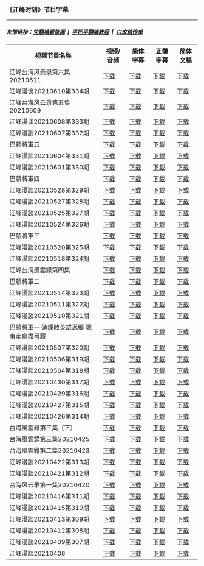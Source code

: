 ### 《江峰时刻》节目字幕

---
##### 友情链接：[免翻墙看禁闻](https://github.com/gfw-breaker/banned-news) &nbsp;|&nbsp; [手把手翻墙教程](https://github.com/gfw-breaker/guides/wiki) &nbsp;|&nbsp; [白玫瑰传单](https://github.com/gfw-breaker/DieWeisseRose)

| 视频节目名称 | 视频/音频 | 简体字幕 | 正體字幕 | 简体文稿 |
|---|---|---|---|---|
|  江峰台海风云录第六集20210611 | [下载](https://y2mate.com/zh-cn/search/) | [下载](zh/202105/m006.srt?raw=true) | [下載](zh/202105/m006.tw.srt?raw=true) |  [下载](zh/202105/m006.txt?raw=true)  |
|  江峰漫谈20210610第334期 | [下载](https://y2mate.com/zh-cn/search/) | [下载](zh/202105/c334.srt?raw=true) | [下載](zh/202105/c334.tw.srt?raw=true) |  [下载](zh/202105/c334.txt?raw=true)  |
|  江峰台海风云录第五集20210609 | [下载](https://y2mate.com/zh-cn/search/) | [下载](zh/202105/m005.srt?raw=true) | [下載](zh/202105/m005.tw.srt?raw=true) |  [下载](zh/202105/m005.txt?raw=true)  |
|  江峰漫谈20210608第333期 | [下载](https://y2mate.com/zh-cn/search/) | [下载](zh/202105/c333.srt?raw=true) | [下載](zh/202105/c333.tw.srt?raw=true) |  [下载](zh/202105/c333.txt?raw=true)  |
|  江峰漫談20210607第332期 | [下载](https://y2mate.com/zh-cn/search/) | [下载](zh/202105/c332.srt?raw=true) | [下載](zh/202105/c332.tw.srt?raw=true) |  [下载](zh/202105/c332.txt?raw=true)  |
|  巴頓將軍五 | [下载](https://y2mate.com/zh-cn/search/) | [下载](zh/202105/gp05.srt?raw=true) | [下載](zh/202105/gp05.tw.srt?raw=true) |  [下载](zh/202105/gp05.txt?raw=true)  |
|  江峰漫談20210604第331期 | [下载](https://y2mate.com/zh-cn/search/) | [下载](zh/202105/c331.srt?raw=true) | [下載](zh/202105/c331.tw.srt?raw=true) |  [下载](zh/202105/c331.txt?raw=true)  |
|  江峰漫談20210601第330期 | [下载](https://y2mate.com/zh-cn/search/) | [下载](zh/202105/c330.srt?raw=true) | [下載](zh/202105/c330.tw.srt?raw=true) |  [下载](zh/202105/c330.txt?raw=true)  |
|  巴頓將軍四 | [下载](https://y2mate.com/zh-cn/search/) | [下载](zh/202105/gp04.srt?raw=true) | [下載](zh/202105/gp04.tw.srt?raw=true) |  [下载](zh/202105/gp04.txt?raw=true)  |
|  江峰漫談20210528第329期 | [下载](https://y2mate.com/zh-cn/search/) | [下载](zh/202105/c329.srt?raw=true) | [下載](zh/202105/c329.tw.srt?raw=true) |  [下载](zh/202105/c329.txt?raw=true)  |
|  江峰漫談20210527第328期 | [下载](https://y2mate.com/zh-cn/search/) | [下载](zh/202105/c328.srt?raw=true) | [下載](zh/202105/c328.tw.srt?raw=true) |  [下载](zh/202105/c328.txt?raw=true)  |
|  江峰漫談20210525第327期 | [下载](https://y2mate.com/zh-cn/search/) | [下载](zh/202105/c327.srt?raw=true) | [下載](zh/202105/c327.tw.srt?raw=true) |  [下载](zh/202105/c327.txt?raw=true)  |
|  江峰漫談20210524第326期 | [下载](https://y2mate.com/zh-cn/search/) | [下载](zh/202105/c326.srt?raw=true) | [下載](zh/202105/c326.tw.srt?raw=true) |  [下载](zh/202105/c326.txt?raw=true)  |
|  巴頓將軍三 | [下载](https://y2mate.com/zh-cn/search/) | [下载](zh/202105/gp03.srt?raw=true) | [下載](zh/202105/gp03.tw.srt?raw=true) |  [下载](zh/202105/gp03.txt?raw=true)  |
|  江峰漫談20210520第325期 | [下载](https://y2mate.com/zh-cn/search/) | [下载](zh/202105/c325.srt?raw=true) | [下載](zh/202105/c325.tw.srt?raw=true) |  [下载](zh/202105/c325.txt?raw=true)  |
|  江峰漫談20210518第324期 | [下载](https://y2mate.com/zh-cn/search/) | [下载](zh/202105/c324.srt?raw=true) | [下載](zh/202105/c324.tw.srt?raw=true) |  [下载](zh/202105/c324.txt?raw=true)  |
|  江峰台海風雲錄第四集 | [下载](https://y2mate.com/zh-cn/search/) | [下载](zh/202105/m004.srt?raw=true) | [下載](zh/202105/m004.tw.srt?raw=true) |  [下载](zh/202105/m004.txt?raw=true)  |
|  巴頓將軍二 | [下载](https://y2mate.com/zh-cn/search/) | [下载](zh/202105/gp02.srt?raw=true) | [下載](zh/202105/gp02.tw.srt?raw=true) |  [下载](zh/202105/gp02.txt?raw=true)  |
|  江峰漫談20210514第323期 | [下载](https://y2mate.com/zh-cn/search/) | [下载](zh/202105/c323.srt?raw=true) | [下載](zh/202105/c323.tw.srt?raw=true) |  [下载](zh/202105/c323.txt?raw=true)  |
|  江峰漫談20210511第322期 | [下载](https://y2mate.com/zh-cn/search/) | [下载](zh/202105/c322.srt?raw=true) | [下載](zh/202105/c322.tw.srt?raw=true) |  [下载](zh/202105/c322.txt?raw=true)  |
|  江峰漫談20210510第321期 | [下载](https://y2mate.com/zh-cn/search/) | [下载](zh/202105/c321.srt?raw=true) | [下載](zh/202105/c321.tw.srt?raw=true) |  [下载](zh/202105/c321.txt?raw=true)  |
|  巴頓將軍一 硝煙散英雄返鄉 戰事定鳥盡弓藏 | [下载](https://y2mate.com/zh-cn/search/) | [下载](zh/202105/gp01.srt?raw=true) | [下載](zh/202105/gp01.tw.srt?raw=true) |  [下载](zh/202105/gp01.txt?raw=true)  |
|  江峰漫談20210507第320期 | [下载](https://y2mate.com/zh-cn/search/) | [下载](zh/202104/c320.srt?raw=true) | [下載](zh/202104/c320.tw.srt?raw=true) |  [下载](zh/202104/c320.txt?raw=true)  |
|  江峰漫談20210506第319期 | [下载](https://y2mate.com/zh-cn/search/) | [下载](zh/202104/c319.srt?raw=true) | [下載](zh/202104/c319.tw.srt?raw=true) |  [下载](zh/202104/c319.txt?raw=true)  |
|  江峰漫談20210504第318期 | [下载](https://y2mate.com/zh-cn/search/) | [下载](zh/202104/c318.srt?raw=true) | [下載](zh/202104/c318.tw.srt?raw=true) |  [下载](zh/202104/c318.txt?raw=true)  |
|  江峰漫談20210430第317期 | [下载](https://y2mate.com/zh-cn/search/) | [下载](zh/202104/c317.srt?raw=true) | [下載](zh/202104/c317.tw.srt?raw=true) |  [下载](zh/202104/c317.txt?raw=true)  |
|  江峰漫談20210429第316期 | [下载](https://y2mate.com/zh-cn/search/) | [下载](zh/202104/c316.srt?raw=true) | [下載](zh/202104/c316.tw.srt?raw=true) |  [下载](zh/202104/c316.txt?raw=true)  |
|  江峰漫談20210427第315期 | [下载](https://y2mate.com/zh-cn/search/) | [下载](zh/202104/c315.srt?raw=true) | [下載](zh/202104/c315.tw.srt?raw=true) |  [下载](zh/202104/c315.txt?raw=true)  |
|  江峰漫談20210426第314期 | [下载](https://y2mate.com/zh-cn/search/) | [下载](zh/202104/c314.srt?raw=true) | [下載](zh/202104/c314.tw.srt?raw=true) |  [下载](zh/202104/c314.txt?raw=true)  |
|  台海風雲錄第三集（下） | [下载](https://y2mate.com/zh-cn/search/) | [下载](zh/202104/m003-2.srt?raw=true) | [下載](zh/202104/m003-2.tw.srt?raw=true) |  [下载](zh/202104/m003-2.txt?raw=true)  |
|  台海風雲錄第三集20210425 | [下载](https://y2mate.com/zh-cn/search/) | [下载](zh/202104/m003.srt?raw=true) | [下載](zh/202104/m003.tw.srt?raw=true) |  [下载](zh/202104/m003.txt?raw=true)  |
|  台海風雲錄第二集20210423 | [下载](https://y2mate.com/zh-cn/search/) | [下载](zh/202104/m002.srt?raw=true) | [下載](zh/202104/m002.tw.srt?raw=true) |  [下载](zh/202104/m002.txt?raw=true)  |
|  江峰漫談20210422第313期 | [下载](https://y2mate.com/zh-cn/search/) | [下载](zh/202104/c313.srt?raw=true) | [下載](zh/202104/c313.tw.srt?raw=true) |  [下载](zh/202104/c313.txt?raw=true)  |
|  江峰漫談20210421第312期 | [下载](https://y2mate.com/zh-cn/search/) | [下载](zh/202104/c312.srt?raw=true) | [下載](zh/202104/c312.tw.srt?raw=true) |  [下载](zh/202104/c312.txt?raw=true)  |
|  台海风云录第一集20210420 | [下载](https://y2mate.com/zh-cn/search/) | [下载](zh/202104/m001.srt?raw=true) | [下載](zh/202104/m001.tw.srt?raw=true) |  [下载](zh/202104/m001.txt?raw=true)  |
|  江峰漫談20210416第311期 | [下载](https://y2mate.com/zh-cn/search/) | [下载](zh/202104/c311.srt?raw=true) | [下載](zh/202104/c311.tw.srt?raw=true) |  [下载](zh/202104/c311.txt?raw=true)  |
|  江峰漫談20210415第310期 | [下载](https://y2mate.com/zh-cn/search/) | [下载](zh/202104/c310.srt?raw=true) | [下載](zh/202104/c310.tw.srt?raw=true) |  [下载](zh/202104/c310.txt?raw=true)  |
|  江峰漫談20210413第309期 | [下载](https://y2mate.com/zh-cn/search/) | [下载](zh/202104/c309.srt?raw=true) | [下載](zh/202104/c309.tw.srt?raw=true) |  [下载](zh/202104/c309.txt?raw=true)  |
|  江峰漫談20210412第308期 | [下载](https://y2mate.com/zh-cn/search/) | [下载](zh/202104/c308.srt?raw=true) | [下載](zh/202104/c308.tw.srt?raw=true) |  [下载](zh/202104/c308.txt?raw=true)  |
|  江峰漫談20210409第307期 | [下载](https://y2mate.com/zh-cn/search/) | [下载](zh/202104/c307.srt?raw=true) | [下載](zh/202104/c307.tw.srt?raw=true) |  [下载](zh/202104/c307.txt?raw=true)  |
|  江峰漫談20210408 | [下载](https://y2mate.com/zh-cn/search/) | [下载](zh/202104/c306.srt?raw=true) | [下載](zh/202104/c306.tw.srt?raw=true) |  [下载](zh/202104/c306.txt?raw=true)  |
